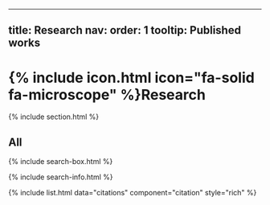 <!-- trigger build -->
---
title: Research
nav:
  order: 1
  tooltip: Published works
---

# {% include icon.html icon="fa-solid fa-microscope" %}Research

{% include section.html %}

## All

{% include search-box.html %}

{% include search-info.html %}

{% include list.html data="citations" component="citation" style="rich" %}
